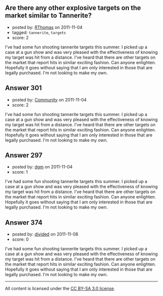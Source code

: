 ## Are there any other explosive targets on the market similar to Tannerite?

- posted by: [RThomas](https://stackexchange.com/users/-1/86-rthomas) on 2011-11-04
- tagged: `tannerite`, `targets`
- score: 2

I've had some fun shooting tannerite targets this summer.  I picked up a case at a gun show and was very pleased with the effectiveness of knowing my target was hit from a distance.  I've heard that there are other targets on the market that report hits in similar exciting fashion.  Can anyone enlighten.  Hopefully it goes without saying that I am only interested in those that are legally purchased.  I'm not looking to make my own.


## Answer 301

- posted by: [Community](https://stackexchange.com/users/-1/-1-community) on 2011-11-04
- score: 2

I've had some fun shooting tannerite targets this summer.  I picked up a case at a gun show and was very pleased with the effectiveness of knowing my target was hit from a distance.  I've heard that there are other targets on the market that report hits in similar exciting fashion.  Can anyone enlighten.  Hopefully it goes without saying that I am only interested in those that are legally purchased.  I'm not looking to make my own.


## Answer 297

- posted by: [dgm](https://stackexchange.com/users/-1/78-dgm) on 2011-11-04
- score: 1

I've had some fun shooting tannerite targets this summer.  I picked up a case at a gun show and was very pleased with the effectiveness of knowing my target was hit from a distance.  I've heard that there are other targets on the market that report hits in similar exciting fashion.  Can anyone enlighten.  Hopefully it goes without saying that I am only interested in those that are legally purchased.  I'm not looking to make my own.


## Answer 374

- posted by: [divided](https://stackexchange.com/users/-1/66-divided) on 2011-11-08
- score: 0

I've had some fun shooting tannerite targets this summer.  I picked up a case at a gun show and was very pleased with the effectiveness of knowing my target was hit from a distance.  I've heard that there are other targets on the market that report hits in similar exciting fashion.  Can anyone enlighten.  Hopefully it goes without saying that I am only interested in those that are legally purchased.  I'm not looking to make my own.



---

All content is licensed under the [CC BY-SA 3.0 license](https://creativecommons.org/licenses/by-sa/3.0/).
